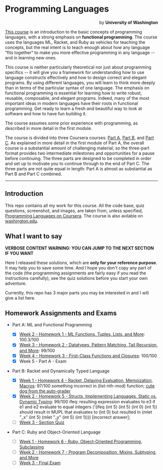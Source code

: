 # Programming Languages

<div style="text-align:right">by <b>University of Washington</b></br></div>

[This course](https://www.coursera.org/learn/programming-languages) is an introduction to the basic concepts of programming languages, with a strong emphasis on **functional programming**. The course uses the languages ML, Racket, and Ruby as vehicles for teaching the concepts, but the real intent is to teach enough about how any language “fits together” to make you more effective programming in any language -- and in learning new ones.

This course is neither particularly theoretical nor just about programming specifics -- it will give you a framework for understanding how to use language constructs effectively and how to design correct and elegant programs. By using different languages, you will learn to think more deeply than in terms of the particular syntax of one language. The emphasis on functional programming is essential for learning how to write robust, reusable, composable, and elegant programs. Indeed, many of the most important ideas in modern languages have their roots in functional programming. Get ready to learn a fresh and beautiful way to look at software and how to have fun building it.

The course assumes some prior experience with programming, as described in more detail in the first module.

The course is divided into three Coursera courses: [Part A](https://www.coursera.org/learn/programming-languages), [Part B](https://www.coursera.org/learn/programming-languages-part-b), and [Part C](https://www.coursera.org/learn/programming-languages-part-c).  As explained in more detail in the first module of Part A, the overall course is a substantial amount of challenging material, so the three-part format provides two intermediate milestones and opportunities for a pause before continuing.  The three parts are designed to be completed in order and set up to motivate you to continue through to the end of Part C.  The three parts are not quite equal in length: Part A is almost as substantial as Part B and Part C combined.

--------

## Introduction

This repo contains all my work for this course. All the code base, quiz questions, screenshot, and images, are taken from, unless specified, [Programming Languages on Coursera](https://www.coursera.org/learn/programming-languages). The course is also avilable on [washington.edu](https://courses.cs.washington.edu/courses/cse341/16sp/).

## What I want to say

**VERBOSE CONTENT WARNING: YOU CAN JUMP TO THE NEXT SECTION IF YOU WANT**

Here I released these solutions, which are **only for your reference purpose**. It may help you to save some time. And I hope you don't copy any part of the code (the programming assignments are fairly easy if you read the instructions carefully), see the quiz solutions before you start your own adventure.

Currently, this repo has 3 major parts you may be interested in and I will give a list here.

## Homework Assignments and Exams

- Part A: ML and Functional Pragramming

  - [X] [Week 2 - Homework 1 - ML Functions, Tuples, Lists, and More](./PartA/section1/hw1/): 100.3/100
  - [X] [Week 3 -  Homework 2 - Datatypes, Pattern Matching, Tail Recursion, and More](./PartA/section2/hw2/): 99/100
  - [X] [Week 4 -  Homework 3 - First-Class Functions and Closures](./PartA/section3/hw3): 100/100
  - [X] Week 5 -  Part A - Exam

- Part B: Racket and Dynamically Typed Language

  - [X] [Week 1 - Homework 4 - Racket, Delaying Evaluation, Memoization, Macros](./PartB/section5/hw4): 97/100 something incorrect in (list-nth-mod) function; [cute dog from the auto-grader](https://drive.google.com/file/d/0B5sUgbs6aDNpSWhSZzVtcktDaTA/view?pref=2&pli=1)
  - [X] [Week 2 - Homework 5 - Structs, Implementing Languages, Static vs. Dynamic Typing](./PartB/section5/hw4): 99/100 ifeq: resulting expression evaluates to e3 if e1 and e2 evaluate to equal integers ('(ifeq (int 5) (int 5) (int 0) (int 1)) should result in MUPL that evaluates to (int 0) but resulted in (mlet "_x" (int 5) (mlet "_y" (int 5) (int 1)))) [incorrect answer];
  - [ ] [Week 3 - Section Quiz]()

- Part C: Ruby and Object-Oriented Language

  - [ ] [Week 1 - Homework 6 - Ruby, Object-Oriented Programming, Subclassing]()
  - [ ] [Week 2 - Homework 7 - Program Decomposition, Mixins, Subtyping, and More]()
  - [ ] [Week 3 - Final Exam]()
